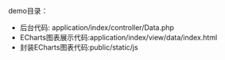 

demo目录：

 + 后台代码: application/index/controller/Data.php
 + ECharts图表展示代码:application/index/view/data/index.html
 + 封装ECharts图表代码:public/static/js
 